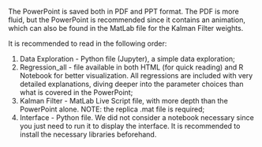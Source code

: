 The PowerPoint is saved both in PDF and PPT format. The PDF is more fluid, but the PowerPoint is recommended since it contains an animation, which can also be found in the MatLab file for the Kalman Filter weights.

It is recommended to read in the following order:

1)  Data Exploration - Python file (Jupyter), a simple data exploration;
2)  Regression_all - file available in both HTML (for quick reading) and R Notebook for better visualization. All regressions are included with very detailed explanations, diving deeper into the parameter choices than what is covered in the PowerPoint;
3)  Kalman Filter - MatLab Live Script file, with more depth than the PowerPoint alone. NOTE: the replica .mat file is required;
4)  Interface - Python file. We did not consider a notebook necessary since you just need to run it to display the interface. It is recommended to install the necessary libraries beforehand.
